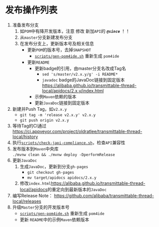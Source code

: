 发布操作列表
===============================

1. 准备发布分支
    1. 如`POM`中有降开发版本，注意 修改 新加`API`的 **_`@since`_** ！！
    2. 从`master`分支新建发布分支
    3. 在发布分支上，更新版本号及相关信息
        - 更新`POM`的版本号，去掉`SNAPSHOT`
            - [`scripts/gen-pom4ide.sh`](../scripts/gen-pom4ide.sh) 重新生成 `pom4ide`
        - 更新`README`
            - 更新badge的引用，由master分支名改成Tag名  
                - `sed 's/master/v2.x.y/g' -i README*`
                - `javadoc` badge的JavaDoc链接到固定版本  
                    https://alibaba.github.io/transmittable-thread-local/apidocs/2.x.y/index.html
            - 示例`Maven`依赖的版本
            - 更新`JavaDoc`链接到固定版本
2. 新建并Push Tag，如`v2.x.y`  
    - `git tag -m 'release v2.x.y' v2.x.y`
    - `git push origin v2.x.y`
3. 等待Tag的CI通过 https://ci.appveyor.com/project/oldratlee/transmittable-thread-local/history
4. 执行[`scripts/check-japi-compliance.sh`](../scripts/check-japi-compliance.sh)，检查`API`兼容性
5. 发布版本到`Maven`中央库  
    `./mvnw clean && ./mvnw deploy -DperformRelease`
6. 更新`JavaDoc`
    1. 生成`JavaDoc`，更新到分支`gh-pages`
        - `git checkout gh-pages`
        - `mv target/apidocs apidocs/2.x.y`
    2. 修改`index.html`<https://alibaba.github.io/transmittable-thread-local/apidocs>的重定向到最新版本的`JavaDoc`
7. 编写Release Note： <https://github.com/alibaba/transmittable-thread-local/releases>
8. 升级`Master`分支的开发版本号
    - [`scripts/gen-pom4ide.sh`](../scripts/gen-pom4ide.sh) 重新生成 `pom4ide`
    - 更新 `README`中的示例`Maven`依赖版本
